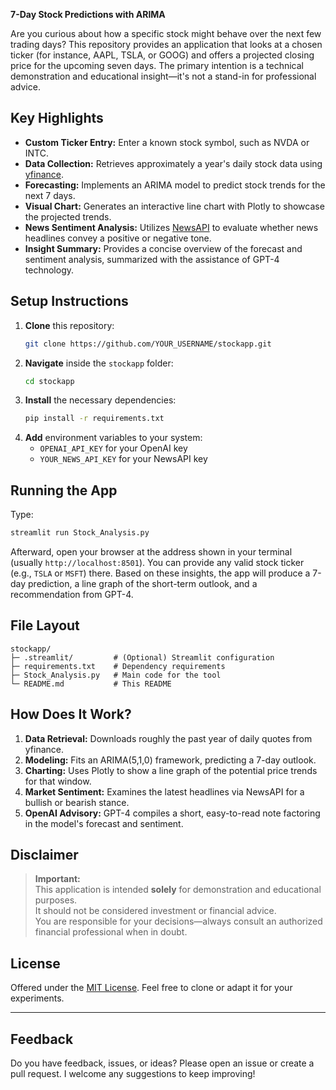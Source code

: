 **7-Day Stock Predictions with ARIMA**

Are you curious about how a specific stock might behave over the next few trading days? This repository provides an application that looks at a chosen ticker (for instance, AAPL, TSLA, or GOOG) and offers a projected closing price for the upcoming seven days. The primary intention is a technical demonstration and educational insight—it's not a stand-in for professional advice.

## Key Highlights

- **Custom Ticker Entry:** Enter a known stock symbol, such as NVDA or INTC.
- **Data Collection:** Retrieves approximately a year's daily stock data using [yfinance](https://pypi.org/project/yfinance).
- **Forecasting:** Implements an ARIMA model to predict stock trends for the next 7 days.
- **Visual Chart:** Generates an interactive line chart with Plotly to showcase the projected trends.
- **News Sentiment Analysis:** Utilizes [NewsAPI](https://newsapi.org) to evaluate whether news headlines convey a positive or negative tone.
- **Insight Summary:** Provides a concise overview of the forecast and sentiment analysis, summarized with the assistance of GPT-4 technology.

## Setup Instructions

1. **Clone** this repository:
   ```bash
   git clone https://github.com/YOUR_USERNAME/stockapp.git
   ```
2. **Navigate** inside the `stockapp` folder:
   ```bash
   cd stockapp
   ```
3. **Install** the necessary dependencies:
   ```bash
   pip install -r requirements.txt
   ```
4. **Add** environment variables to your system:
   - `OPENAI_API_KEY` for your OpenAI key  
   - `YOUR_NEWS_API_KEY` for your NewsAPI key

## Running the App

Type:
```bash
streamlit run Stock_Analysis.py
```
Afterward, open your browser at the address shown in your terminal (usually `http://localhost:8501`). You can provide any valid stock ticker (e.g., `TSLA` or `MSFT`) there. Based on these insights, the app will produce a 7-day prediction, a line graph of the short-term outlook, and a recommendation from GPT-4.

## File Layout

```
stockapp/
├─ .streamlit/         # (Optional) Streamlit configuration
├─ requirements.txt    # Dependency requirements
├─ Stock_Analysis.py   # Main code for the tool
└─ README.md           # This README
```

## How Does It Work?

1. **Data Retrieval:** Downloads roughly the past year of daily quotes from yfinance.  
2. **Modeling:** Fits an ARIMA(5,1,0) framework, predicting a 7-day outlook.  
3. **Charting:** Uses Plotly to show a line graph of the potential price trends for that window.  
4. **Market Sentiment:** Examines the latest headlines via NewsAPI for a bullish or bearish stance.  
5. **OpenAI Advisory:** GPT-4 compiles a short, easy-to-read note factoring in the model's forecast and sentiment.

## Disclaimer

> **Important:**  
> This application is intended **solely** for demonstration and educational purposes.  
> It should not be considered investment or financial advice.  
> You are responsible for your decisions—always consult an authorized financial professional when in doubt.

## License

Offered under the [MIT License](https://opensource.org/licenses/MIT). Feel free to clone or adapt it for your experiments.

---

## Feedback

Do you have feedback, issues, or ideas? Please open an issue or create a pull request. I welcome any suggestions to keep improving!

